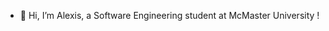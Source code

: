 - 👋 Hi, I’m Alexis, a Software Engineering student at McMaster University !
  
<!---
yalexisq/yalexisq is a ✨ special ✨ repository because its `README.md` (this file) appears on your GitHub profile.
You can click the Preview link to take a look at your changes.
--->
